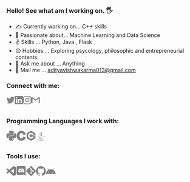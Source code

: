 ### Hello! See what am I working on. 🖐 

- ✍ Currently working on...   C++ skills
- 🎯 Passionate about...       Machine Learning and Data Science
- ✌ Skills ...                Python, Java , Flask
- 😍 Hobbies ...              Exploring psycology, philosophic and entrepreneurial contents
- 💬 Ask me about ...         Anything
- 📩 Mail me ...              adityavishwakarma013@gmail.com


<h3>
Connect with me: <br>
  

<a href="https://twitter.com/Aadi0004/"><img align="left" title="Twitter - Aditya Vishwakarma" alt="Twitter" width="22px" src="./logos/twitter.svg" /></a>
<a href="https://www.linkedin.com/in/aditya-vishwakarma-29a581199/"><img align="left" title="LinkedIn - Aditya Vishwakarma" alt="LinkedIn" width="22px" src="./logos/linkedin.svg" /></a>
<a href="https://www.instagram.com/aadivishwakarma/"><img align="left" title="Instagram - Aditya Vishwakarma" alt="Instagram" width="22px" src="./logos/instagram.svg" /></a>
<a href="mailto:adityavishwakarma013@gmail.com"><img align="left" title="Mail - Aditya Vishwakarma" alt="Mail" width="22px" src="./logos/gmail.svg" /></a>


<br>
<br>
  
Programming Languages I work with: <br>

<img align="left" title="python" alt="python" width="26px" src="./logos/python.svg" />
<img align="left" title="C" alt="C" width="26px" src="./logos/c.svg" />
<img align="left" title="C++" alt="C++" width="26px" src="./logos/cplusplus.svg" />
<img align="left" title="Java" alt="Java" width="26px" src="./logos/java.svg" />
  
<br>
<br>
  

Tools I use: <br>

<img align="left" title="Visual Studio Code" alt="Visual Studio Code" width="26px" src="./logos/visualstudiocode.svg" />
<img align="left" title="Discord" alt="Discord" width="26px" src="./logos/discord.svg" />
<img align="left" title="Git" alt="Git" width="26px" src="./logos/git.svg" />
<img align="left" title="GitHub" alt="GitHub" width="26px" src="./logos/github.svg" />
<img align="left" title="Android" alt="Android" width="26px" src="./logos/android.svg" />
</h3>

<br>
<br>
<br>


